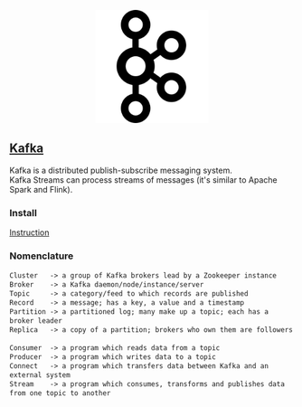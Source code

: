 <p align="center">
  <img width="200" src="images/kafka.png" alt="Kafka icon"></a>
</p>

## [Kafka](https://kafka.apache.org/)

Kafka is a distributed publish-subscribe messaging system.  
Kafka Streams can process streams of messages (it's similar to Apache Spark and Flink).  

### Install

[Instruction](Docs\Quickstart)

### Nomenclature

```
Cluster   -> a group of Kafka brokers lead by a Zookeeper instance
Broker    -> a Kafka daemon/node/instance/server
Topic     -> a category/feed to which records are published
Record    -> a message; has a key, a value and a timestamp
Partition -> a partitioned log; many make up a topic; each has a broker leader
Replica   -> a copy of a partition; brokers who own them are followers

Consumer  -> a program which reads data from a topic
Producer  -> a program which writes data to a topic
Connect   -> a program which transfers data between Kafka and an external system
Stream    -> a program which consumes, transforms and publishes data from one topic to another
```
